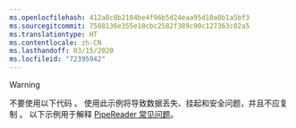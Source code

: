 ```yaml
---
ms.openlocfilehash: 412a8c8b2104be4f96b5d24eaa95d10a0b1a5bf3
ms.sourcegitcommit: 7588136e355e10cbc2582f389c90c127363c02a5
ms.translationtype: HT
ms.contentlocale: zh-CN
ms.lasthandoff: 03/15/2020
ms.locfileid: "72395942"
---
```

> [!WARNING]
> 不要使用以下代码  。 使用此示例将导致数据丢失、挂起和安全问题，并且不应复制  。 以下示例用于解释 [PipeReader 常见问题](#gotchas)。
